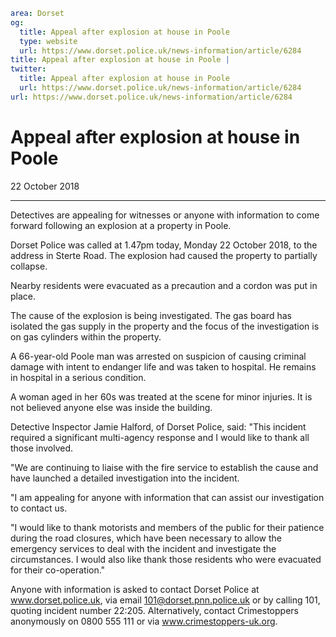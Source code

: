 ```yaml
area: Dorset
og:
  title: Appeal after explosion at house in Poole
  type: website
  url: https://www.dorset.police.uk/news-information/article/6284
title: Appeal after explosion at house in Poole |
twitter:
  title: Appeal after explosion at house in Poole
  url: https://www.dorset.police.uk/news-information/article/6284
url: https://www.dorset.police.uk/news-information/article/6284
```

# Appeal after explosion at house in Poole

22 October 2018

* * *

Detectives are appealing for witnesses or anyone with information to come forward following an explosion at a property in Poole.

Dorset Police was called at 1.47pm today, Monday 22 October 2018, to the address in Sterte Road. The explosion had caused the property to partially collapse.

Nearby residents were evacuated as a precaution and a cordon was put in place.

The cause of the explosion is being investigated. The gas board has isolated the gas supply in the property and the focus of the investigation is on gas cylinders within the property.

A 66-year-old Poole man was arrested on suspicion of causing criminal damage with intent to endanger life and was taken to hospital. He remains in hospital in a serious condition.

A woman aged in her 60s was treated at the scene for minor injuries. It is not believed anyone else was inside the building.

Detective Inspector Jamie Halford, of Dorset Police, said: "This incident required a significant multi-agency response and I would like to thank all those involved.

"We are continuing to liaise with the fire service to establish the cause and have launched a detailed investigation into the incident.

"I am appealing for anyone with information that can assist our investigation to contact us.

"I would like to thank motorists and members of the public for their patience during the road closures, which have been necessary to allow the emergency services to deal with the incident and investigate the circumstances. I would also like thank those residents who were evacuated for their co-operation."

Anyone with information is asked to contact Dorset Police at www.dorset.police.uk, via email 101@dorset.pnn.police.uk or by calling 101, quoting incident number 22:205. Alternatively, contact Crimestoppers anonymously on 0800 555 111 or via www.crimestoppers-uk.org.
